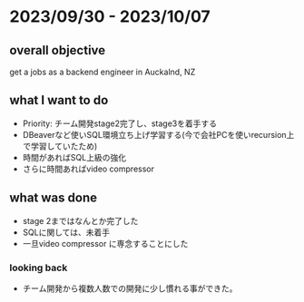 # 2023/09/30 - 2023/10/07

## overall objective
get a jobs as a backend engineer in Auckalnd, NZ

## what I want to do
- Priority: チーム開発stage2完了し、stage3を着手する
- DBeaverなど使いSQL環境立ち上げ学習する(今で会社PCを使いrecursion上で学習していたため)
- 時間があればSQL上級の強化
- さらに時間あればvideo compressor

## what was done
- stage 2まではなんとか完了した
- SQLに関しては、未着手
- 一旦video compressor に専念することにした

### looking back
- チーム開発から複数人数での開発に少し慣れる事ができた。
